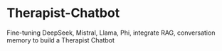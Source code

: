 # Therapist-Chatbot
Fine-tuning DeepSeek, Mistral, Llama, Phi, integrate RAG, conversation memory to build a Therapist Chatbot
